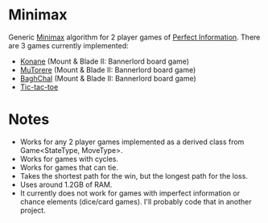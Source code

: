 # Minimax
Generic [Minimax](https://en.wikipedia.org/wiki/Minimax) algorithm for 2 player games of [Perfect Information](https://en.wikipedia.org/wiki/Perfect_information). There are 3 games currently implemented:
- [Konane](https://mountandblade.fandom.com/wiki/Board_Games) (Mount & Blade II: Bannerlord board game)
- [MuTorere](https://mountandblade.fandom.com/wiki/Board_Games) (Mount & Blade II: Bannerlord board game)
- [BaghChal](https://mountandblade.fandom.com/wiki/Board_Games) (Mount & Blade II: Bannerlord board game)
- [Tic-tac-toe](https://en.wikipedia.org/wiki/Tic-tac-toe)

# Notes
- Works for any 2 player games implemented as a derived class from Game<StateType, MoveType>.
- Works for games with cycles.
- Works for games that can tie.
- Takes the shortest path for the win, but the longest path for the loss.
- Uses around 1.2GB of RAM.
- It currently does not work for games with imperfect information or chance elements (dice/card games). I'll probably code that in another project.
